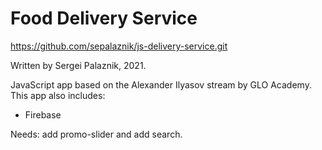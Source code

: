 # Food Delivery Service

https://github.com/sepalaznik/js-delivery-service.git

Written by Sergei Palaznik, 2021.

JavaScript app based on the Alexander Ilyasov stream by GLO Academy. This app also includes:
- Firebase

Needs: add promo-slider and add search.